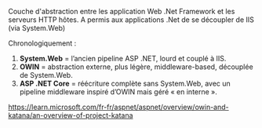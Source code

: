 
Couche d'abstraction entre les application Web .Net Framework et les serveurs HTTP hôtes.
A permis aux applications .Net de se découpler de IIS (via System.Web)

Chronologiquement : 
1. **System.Web** = l’ancien pipeline ASP .NET, lourd et couplé à IIS.
2. **OWIN** = abstraction externe, plus légère, middleware-based, découplée de System.Web.
3. **ASP .NET Core** = réécriture complète sans System.Web, avec un pipeline middleware inspiré d’OWIN mais géré « en interne ».

https://learn.microsoft.com/fr-fr/aspnet/aspnet/overview/owin-and-katana/an-overview-of-project-katana